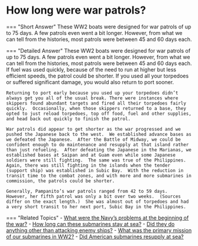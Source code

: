 # How long were war patrols?


=== "Short Answer"
    These WW2 boats were designed for war patrols of up to 75 days. A few patrols even went a bit longer. However, from what we can tell from the histories, most patrols were between 45 and 60 days each.

=== "Detailed Answer"
    These WW2 boats were designed for war patrols of up to 75 days.  A few patrols even went a bit longer.  However, from what we can tell from the histories, most patrols were between 45 and 60 days each.  If fuel was used quickly, because of the need to run at higher but less efficient speeds, the patrol could be shorter.  If you used all your torpedoes or suffered significant damage, you would also return to port sooner.

    Returning to port early because you used up your torpedoes didn’t always get you all of the usual break. There were instances where skippers found abundant targets and fired all their torpedoes fairly quickly.  Occasionally, when those skippers returned to a base, they opted to just reload torpedoes, top off food, fuel and other supplies, and head back out quickly to finish the patrol.

    War patrols did appear to get shorter as the war progressed and we pushed the Japanese back to the west.  We established advance bases as we defeated the Japanese.  After the Battle of Midway, we could be confident enough to do maintenance and resupply at that island rather than just refueling.  After defeating the Japanese in the Marianas, we established bases at Saipan and at Guam even while some Japanese soldiers were still fighting.  The same was true of the Philippines.  Again, there was still fighting in the islands when the tender (support ship) was established in Subic Bay.  With the reduction in transit time to the combat zones, and with more and more submarines in commission, the patrols could be shorter.

    Generally, Pampanito’s war patrols ranged from 42 to 59 days.  However, her fifth patrol was only a bit over two weeks.  (Sources differ on the exact length.)  She was almost out of torpedoes and had a very short transit to her next port, Subic Bay in the Philippines.

=== "Related Topics"
    - [What were the Navy’s problems at the beginning of the war?](./what-were-the-navys-problems-at-the-beginning-of-the-war.md)
    - [How long can these submarines stay at sea?](./how-long-can-these-submarines-stay-at-sea.md)
    - [Did they do anything other than attacking enemy ships?](./did-they-do-anything-other-than-attacking-enemy-ships.md)
    - [What was the primary mission of our submarines in WW2?](./what-was-the-primary-mission-of-our-submarines-in-ww2.md)
    - [Did American submarines resupply at sea?](./did-american-submarines-resupply-at-sea.md)
